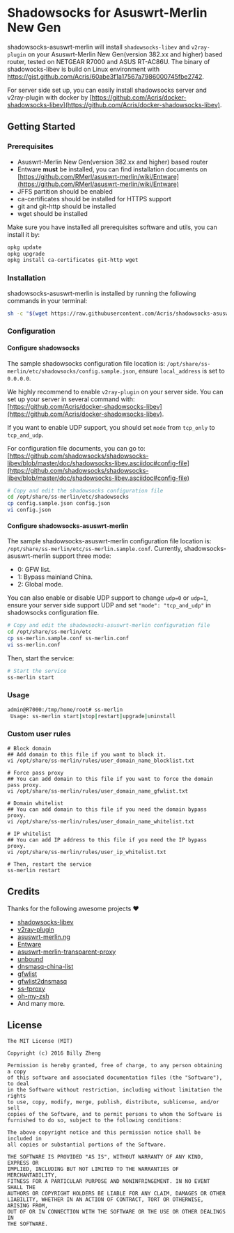 # Shadowsocks for Asuswrt-Merlin New Gen

shadowsocks-asuswrt-merlin will install `shadowsocks-libev` and `v2ray-plugin` on your Asuswrt-Merlin New Gen(version 382.xx and higher) based router, tested on NETGEAR R7000 and ASUS RT-AC86U. The binary of shadowocks-libev is build on Linux environment with https://gist.github.com/Acris/60abe3f1a17567a7986000745fbe2742.

For server side set up, you can easily install shadowsocks server and v2ray-plugin with docker by [https://github.com/Acris/docker-shadowsocks-libev](https://github.com/Acris/docker-shadowsocks-libev).

## Getting Started

### Prerequisites
- Asuswrt-Merlin New Gen(version 382.xx and higher) based router
- Entware **must** be installed, you can find installation documents on [https://github.com/RMerl/asuswrt-merlin/wiki/Entware](https://github.com/RMerl/asuswrt-merlin/wiki/Entware)
- JFFS partition should be enabled
- ca-certificates should be installed for HTTPS support
- git and git-http should be installed
- wget should be installed

Make sure you have installed all prerequisites software and utils, you can install it by:
```sh
opkg update
opkg upgrade
opkg install ca-certificates git-http wget
```

### Installation
shadowsocks-asuswrt-merlin is installed by running the following commands in your terminal:
```sh
sh -c "$(wget https://raw.githubusercontent.com/Acris/shadowsocks-asuswrt-merlin/master/tools/install.sh -O -)"
```

### Configuration
#### Configure shadowsocks
The sample shadowsocks configuration file location is: `/opt/share/ss-merlin/etc/shadowsocks/config.sample.json`, ensure `local_address` is set to `0.0.0.0`.

We highly recommend to enable `v2ray-plugin` on your server side. You can set up your server in several command with: [https://github.com/Acris/docker-shadowsocks-libev](https://github.com/Acris/docker-shadowsocks-libev).

If you want to enable UDP support, you should set `mode` from `tcp_only` to `tcp_and_udp`.

For configuration file documents, you can go to: [https://github.com/shadowsocks/shadowsocks-libev/blob/master/doc/shadowsocks-libev.asciidoc#config-file](https://github.com/shadowsocks/shadowsocks-libev/blob/master/doc/shadowsocks-libev.asciidoc#config-file)
```sh
# Copy and edit the shadowsocks configuration file
cd /opt/share/ss-merlin/etc/shadowsocks
cp config.sample.json config.json
vi config.json
```

#### Configure shadowsocks-asuswrt-merlin
The sample shadowsocks-asuswrt-merlin configuration file location is: `/opt/share/ss-merlin/etc/ss-merlin.sample.conf`. Currently, shadowsocks-asuswrt-merlin support three mode:
- 0: GFW list.
- 1: Bypass mainland China.
- 2: Global mode.

You can also enable or disable UDP support to change `udp=0` or `udp=1`, ensure your server side support UDP and set `"mode": "tcp_and_udp"` in shadowsocks configuration file.
```sh
# Copy and edit the shadowsocks-asuswrt-merlin configuration file
cd /opt/share/ss-merlin/etc
cp ss-merlin.sample.conf ss-merlin.conf
vi ss-merlin.conf
```

Then, start the service:
```sh
# Start the service
ss-merlin start
```

### Usage
```sh
admin@R7000:/tmp/home/root# ss-merlin 
 Usage: ss-merlin start|stop|restart|upgrade|uninstall
```

### Custom user rules
```
# Block domain
## Add domain to this file if you want to block it.
vi /opt/share/ss-merlin/rules/user_domain_name_blocklist.txt

# Force pass proxy
## You can add domain to this file if you want to force the domain pass proxy.
vi /opt/share/ss-merlin/rules/user_domain_name_gfwlist.txt

# Domain whitelist
## You can add domain to this file if you need the domain bypass proxy.
vi /opt/share/ss-merlin/rules/user_domain_name_whitelist.txt

# IP whitelist
## You can add IP address to this file if you need the IP bypass proxy.
vi /opt/share/ss-merlin/rules/user_ip_whitelist.txt

# Then, restart the service
ss-merlin restart
```

## Credits
Thanks for the following awesome projects ❤️
- [shadowsocks-libev](https://github.com/shadowsocks/shadowsocks-libev)
- [v2ray-plugin](https://github.com/shadowsocks/v2ray-plugin)
- [asuswrt-merlin.ng](https://github.com/RMerl/asuswrt-merlin.ng)
- [Entware](https://github.com/Entware/Entware)
- [asuswrt-merlin-transparent-proxy](https://github.com/zw963/asuswrt-merlin-transparent-proxy)
- [unbound](https://nlnetlabs.nl/projects/unbound/about/)
- [dnsmasq-china-list](https://github.com/felixonmars/dnsmasq-china-list)
- [gfwlist](https://github.com/gfwlist/gfwlist)
- [gfwlist2dnsmasq](https://github.com/cokebar/gfwlist2dnsmasq)
- [ss-tproxy](https://github.com/zfl9/ss-tproxy)
- [oh-my-zsh](https://github.com/robbyrussell/oh-my-zsh)
- And many more.

## License
```
The MIT License (MIT)

Copyright (c) 2016 Billy Zheng

Permission is hereby granted, free of charge, to any person obtaining a copy
of this software and associated documentation files (the "Software"), to deal
in the Software without restriction, including without limitation the rights
to use, copy, modify, merge, publish, distribute, sublicense, and/or sell
copies of the Software, and to permit persons to whom the Software is
furnished to do so, subject to the following conditions:

The above copyright notice and this permission notice shall be included in
all copies or substantial portions of the Software.

THE SOFTWARE IS PROVIDED "AS IS", WITHOUT WARRANTY OF ANY KIND, EXPRESS OR
IMPLIED, INCLUDING BUT NOT LIMITED TO THE WARRANTIES OF MERCHANTABILITY,
FITNESS FOR A PARTICULAR PURPOSE AND NONINFRINGEMENT. IN NO EVENT SHALL THE
AUTHORS OR COPYRIGHT HOLDERS BE LIABLE FOR ANY CLAIM, DAMAGES OR OTHER
LIABILITY, WHETHER IN AN ACTION OF CONTRACT, TORT OR OTHERWISE, ARISING FROM,
OUT OF OR IN CONNECTION WITH THE SOFTWARE OR THE USE OR OTHER DEALINGS IN
THE SOFTWARE.
```
